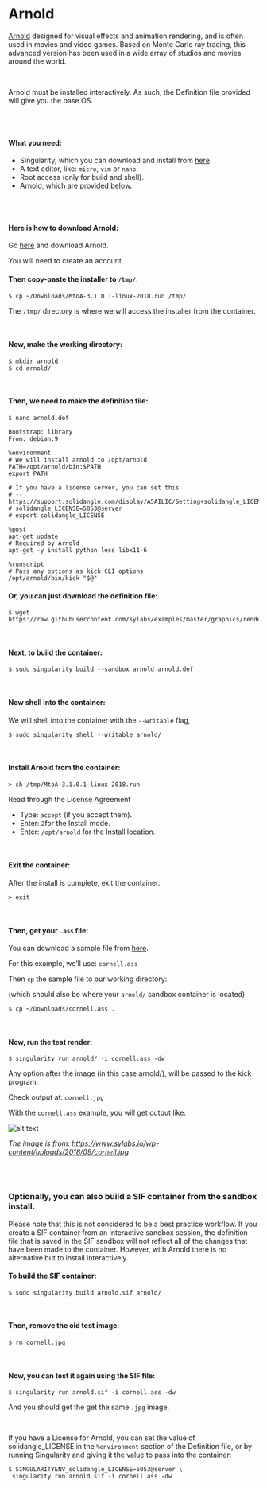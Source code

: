 # Arnold

[Arnold](https://www.solidangle.com/arnold/) designed for visual effects and animation rendering, and is often used in movies and video games. Based on Monte Carlo ray tracing, this advanced version has been used in a wide array of studios and movies around the world. 

<br>

Arnold must be installed interactively. As such, the Definition file provided will
give you the base OS. 

<br>
<br>

#### What you need:
 - Singularity, which you can download and install from [here](https://github.com/sylabs/singularity).
 - A text editor, like: `micro`, `vim` or `nano`.
 - Root access (only for build and shell).
 - Arnold, which are provided [below](#here-is-how-to-download-arnold).
 
<br>
<br>


#### Here is how to download Arnold:

Go [here](https://www.arnoldrenderer.com/arnold/try/) and download Arnold.

You will need to create an account.

#### Then copy-paste the installer to `/tmp/`:

```
$ cp ~/Downloads/MtoA-3.1.0.1-linux-2018.run /tmp/
```

The `/tmp/` directory is where we will access the installer from the container.

<br>

#### Now, make the working directory:
```
$ mkdir arnold
$ cd arnold/
```

<br>

#### Then, we need to make the definition file:

```
$ nano arnold.def
```
```
Bootstrap: library
From: debian:9

%environment
# We will install arnold to /opt/arnold
PATH=/opt/arnold/bin:$PATH
export PATH

# If you have a license server, you can set this
# -- https://support.solidangle.com/display/A5AILIC/Setting+solidangle_LICENSE+on+the+command+line
# solidangle_LICENSE=5053@server
# export solidangle_LICENSE

%post
apt-get update
# Required by Arnold
apt-get -y install python less libx11-6
   
%runscript
# Pass any options as kick CLI options
/opt/arnold/bin/kick "$@"

```

#### Or, you can just download the definition file:

```
$ wget https://raw.githubusercontent.com/sylabs/examples/master/graphics/rendering/arnold/arnold.def
```

<br>

#### Next, to build the container:

```
$ sudo singularity build --sandbox arnold arnold.def
```

<br>

#### Now shell into the container:

We will shell into the container with the `--writable` flag,

```
$ sudo singularity shell --writable arnold/
```

<br>


#### Install Arnold from the container:

```
> sh /tmp/MtoA-3.1.0.1-linux-2018.run
```

Read through the License Agreement
 - Type: `accept` (if you accept them).
 - Enter: `2`for the Install mode.
 - Enter: `/opt/arnold` for the Install location.


<br>


#### Exit the container:

After the install is complete, exit the container.

```
> exit
```

<br>

#### Then, get your `.ass` file:

You can download a sample file from [here](https://support.solidangle.com/display/A5ARP/.ass+File+Examples).

For this example, we’ll use: `cornell.ass`

Then `cp` the sample file to our working directory:

(which should also be where your `arnold/` sandbox container is located)

```
$ cp ~/Downloads/cornell.ass .
```

<br>


#### Now, run the test render:

```
$ singularity run arnold/ -i cornell.ass -dw
```
Any option after the image (in this case arnold/), will be passed to the kick program.

Check output at: `cornell.jpg`

With the `cornell.ass` example, you will get output like:

![alt text](https://www.sylabs.io/wp-content/uploads/2018/09/cornell.jpg)

*The image is from: https://www.sylabs.io/wp-content/uploads/2018/09/cornell.jpg*

<br>
<br>


### Optionally, you can also build a SIF container from the sandbox install.

Please note that this is not considered to be a best practice workflow.
If you create a SIF container from an interactive sandbox session, the definition file that is saved in the SIF sandbox will not reflect all of the changes that have been made to the container.
However, with Arnold there is no alternative but to install interactively.

#### To build the SIF container:

```
$ sudo singularity build arnold.sif arnold/
```

<br>

#### Then, remove the old test image:

```
$ rm cornell.jpg
```

<br>

#### Now, you can test it again using the SIF file:

```
$ singularity run arnold.sif -i cornell.ass -dw
```

And you should get the get the same `.jpg` image.

<br>

If you have a License for Arnold, you can set the value of solidangle_LICENSE in the `%environment` section of the Definition file, or by running Singularity and giving it the value to pass into the container:

```
$ SINGULARITYENV_solidangle_LICENSE=5053@server \
 singularity run arnold.sif -i cornell.ass -dw
```

<br>
<br>

